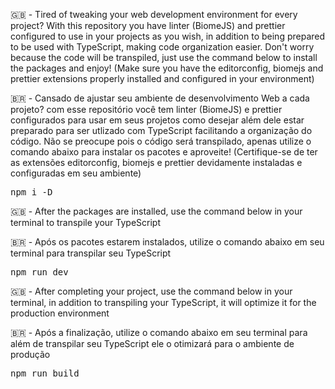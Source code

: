 <p>
  🇬🇧 - Tired of tweaking your web development environment for every project? With this repository you have linter (BiomeJS) and prettier configured to use in your projects as you wish, in addition to being prepared to be used with TypeScript, making code organization easier. Don't worry because the code will be transpiled, just use the command below to install the packages and enjoy! (Make sure you have the editorconfig, biomejs and prettier extensions properly installed and configured in your environment)

🇧🇷 - Cansado de ajustar seu ambiente de desenvolvimento Web a cada projeto? com esse repositório você tem linter (BiomeJS) e prettier configurados para usar em seus projetos como desejar além dele estar preparado para ser utlizado com TypeScript facilitando a organização do código. Não se preocupe pois o código será transpilado, apenas utilize o comando abaixo para instalar os pacotes e aproveite! (Certifique-se de ter as extensões editorconfig, biomejs e prettier devidamente instaladas e configuradas em seu ambiente)

</p>

<pre>npm i -D</pre>

<p>
    🇬🇧 - After the packages are installed, use the command below in your terminal to transpile your TypeScript

🇧🇷 - Após os pacotes estarem instalados, utilize o comando abaixo em seu terminal para transpilar seu TypeScript

</p>

<pre>npm run dev</pre>

<p>
    🇬🇧 - After completing your project, use the command below in your terminal, in addition to transpiling your TypeScript, it will optimize it for the production environment

🇧🇷 - Após a finalização, utilize o comando abaixo em seu terminal para além de transpilar seu TypeScript ele o otimizará para o ambiente de produção

</p>

<pre>npm run build</pre>
